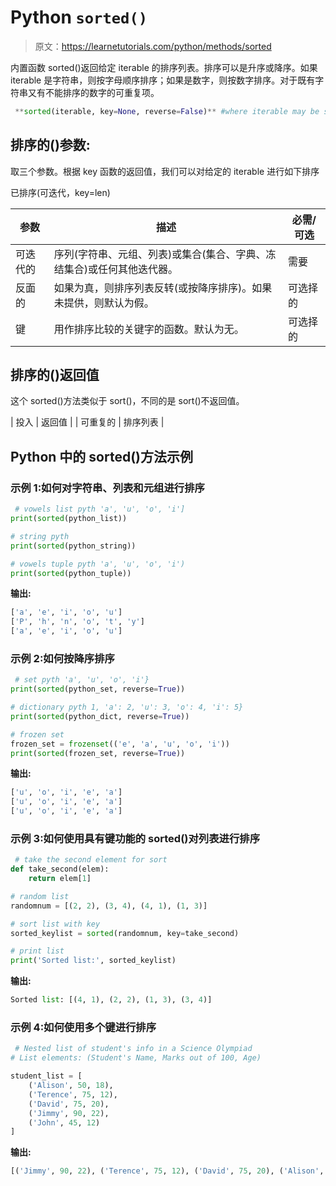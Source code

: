 # Python `sorted()`

> 原文：<https://learnetutorials.com/python/methods/sorted>

内置函数 sorted()返回给定 iterable 的排序列表。排序可以是升序或降序。如果 iterable 是字符串，则按字母顺序排序；如果是数字，则按数字排序。对于既有字符串又有不能排序的数字的可重复项。

```py
 **sorted(iterable, key=None, reverse=False)** #where iterable may be string, tuple, list,set, dictionary frozen set) 

```

## 排序的()参数:

取三个参数。根据 key 函数的返回值，我们可以对给定的 iterable 进行如下排序

已排序(可迭代，key=len)

| 参数 | 描述 | 必需/可选 |
| --- | --- | --- |
| 可迭代的 | 序列(字符串、元组、列表)或集合(集合、字典、冻结集合)或任何其他迭代器。 | 需要 |
| 反面的 | 如果为真，则排序列表反转(或按降序排序)。如果未提供，则默认为假。 | 可选择的 |
| 键 | 用作排序比较的关键字的函数。默认为无。 | 可选择的 |

## 排序的()返回值

这个 sorted()方法类似于 sort()，不同的是 sort()不返回值。

| 投入 | 返回值 |
| 可重复的 | 排序列表 |

## Python 中的 sorted()方法示例

### 示例 1:如何对字符串、列表和元组进行排序

```py
 # vowels list pyth 'a', 'u', 'o', 'i']
print(sorted(python_list))

# string pyth
print(sorted(python_string))

# vowels tuple pyth 'a', 'u', 'o', 'i')
print(sorted(python_tuple)) 

```

**输出:**

```py
['a', 'e', 'i', 'o', 'u']
['P', 'h', 'n', 'o', 't', 'y']
['a', 'e', 'i', 'o', 'u']
```

### 示例 2:如何按降序排序

```py
 # set pyth 'a', 'u', 'o', 'i'}
print(sorted(python_set, reverse=True))

# dictionary pyth 1, 'a': 2, 'u': 3, 'o': 4, 'i': 5}
print(sorted(python_dict, reverse=True))

# frozen set
frozen_set = frozenset(('e', 'a', 'u', 'o', 'i'))
print(sorted(frozen_set, reverse=True)) 

```

**输出:**

```py
['u', 'o', 'i', 'e', 'a']
['u', 'o', 'i', 'e', 'a']
['u', 'o', 'i', 'e', 'a'] 
```

### 示例 3:如何使用具有键功能的 sorted()对列表进行排序

```py
 # take the second element for sort
def take_second(elem):
    return elem[1]

# random list
randomnum = [(2, 2), (3, 4), (4, 1), (1, 3)]

# sort list with key
sorted_keylist = sorted(randomnum, key=take_second)

# print list
print('Sorted list:', sorted_keylist) 

```

**输出:**

```py
Sorted list: [(4, 1), (2, 2), (1, 3), (3, 4)] 
```

### 示例 4:如何使用多个键进行排序

```py
 # Nested list of student's info in a Science Olympiad
# List elements: (Student's Name, Marks out of 100, Age)

student_list = [
    ('Alison', 50, 18),
    ('Terence', 75, 12),
    ('David', 75, 20),
    ('Jimmy', 90, 22),
    ('John', 45, 12)
] 

```

**输出:**

```py
[('Jimmy', 90, 22), ('Terence', 75, 12), ('David', 75, 20), ('Alison', 50, 18), ('John', 45, 12)] 
```